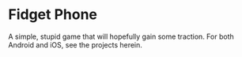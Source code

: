 # Fidget Phone
A simple, stupid game that will hopefully gain some traction. For both Android and iOS, see the projects herein.
